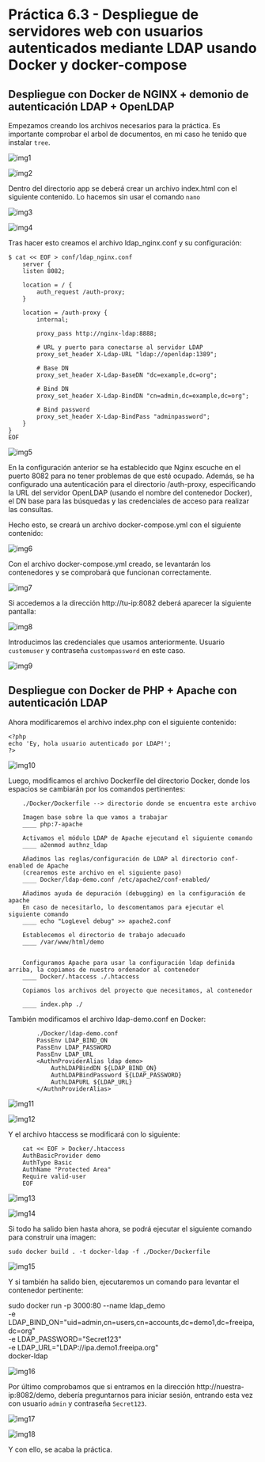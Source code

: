 # Práctica 6.3 - Despliegue de servidores web con usuarios autenticados mediante LDAP usando Docker y docker-compose

## Despliegue con Docker de NGINX + demonio de autenticación LDAP + OpenLDAP

Empezamos creando los archivos necesarios para la práctica. 
Es importante comprobar el arbol de documentos, en mi caso he tenido que instalar ```tree```.

![img1](./screenshots/1.png)

![img2](./screenshots/2.png)

Dentro del directorio app se deberá crear un archivo index.html con el siguiente contenido. Lo hacemos sin usar el comando ```nano```

![img3](./screenshots/3.png)

![img4](./screenshots/4.png)

Tras hacer esto creamos el archivo ldap_nginx.conf y su configuración:


    $ cat << EOF > conf/ldap_nginx.conf
        server {
        listen 8082;

        location = / {
            auth_request /auth-proxy;
        }

        location = /auth-proxy {
            internal;

            proxy_pass http://nginx-ldap:8888;

            # URL y puerto para conectarse al servidor LDAP
            proxy_set_header X-Ldap-URL "ldap://openldap:1389";

            # Base DN
            proxy_set_header X-Ldap-BaseDN "dc=example,dc=org";

            # Bind DN
            proxy_set_header X-Ldap-BindDN "cn=admin,dc=example,dc=org";

            # Bind password
            proxy_set_header X-Ldap-BindPass "adminpassword";
        }
    }
    EOF


![img5](./screenshots/5.png)

En la configuración anterior se ha establecido que Nginx escuche en el puerto 8082 para no tener problemas de que esté ocupado. Además, se ha configurado una autenticación para el directorio /auth-proxy, especificando la URL del servidor OpenLDAP (usando el nombre del contenedor Docker), el DN base para las búsquedas y las credenciales de acceso para realizar las consultas.

Hecho esto, se creará un archivo docker-compose.yml con el siguiente contenido:

![img6](./screenshots/6.png)

Con el archivo docker-compose.yml creado, se levantarán los contenedores y se comprobará que funcionan correctamente.

![img7](./screenshots/7.png)

Si accedemos a la dirección http://tu-ip:8082 deberá aparecer la siguiente pantalla:

![img8](./screenshots/8.png)

Introducimos las credenciales que usamos anteriormente. Usuario ```customuser``` y contraseña ```custompassword``` en este caso.

![ìmg9](./screenshots/9.png)

## Despliegue con Docker de PHP + Apache con autenticación LDAP

Ahora modificaremos el archivo index.php con el siguiente contenido:

    <?php
    echo 'Ey, hola usuario autenticado por LDAP!';
    ?>

![ìmg10](./screenshots/10.png)

Luego, modificamos el archivo Dockerfile del directorio Docker, donde los espacios se cambiarán por los comandos pertinentes:

        ./Docker/Dockerfile --> directorio donde se encuentra este archivo

        Imagen base sobre la que vamos a trabajar
        ____ php:7-apache

        Activamos el módulo LDAP de Apache ejecutand el siguiente comando
        ____ a2enmod authnz_ldap

        Añadimos las reglas/configuración de LDAP al directorio conf-enabled de Apache
        (crearemos este archivo en el siguiente paso)
        ____ Docker/ldap-demo.conf /etc/apache2/conf-enabled/

        Añadimos ayuda de depuración (debugging) en la configuración de apache
        En caso de necesitarlo, lo descomentamos para ejecutar el siguiente comando
        ____ echo "LogLevel debug" >> apache2.conf

        Establecemos el directorio de trabajo adecuado
        ____ /var/www/html/demo


        Configuramos Apache para usar la configuración ldap definida arriba, la copiamos de nuestro ordenador al contenedor
        ____ Docker/.htaccess ./.htaccess

        Copiamos los archivos del proyecto que necesitamos, al contenedor

        ____ index.php ./



También modificamos el archivo ldap-demo.conf en Docker:

            ./Docker/ldap-demo.conf
            PassEnv LDAP_BIND_ON
            PassEnv LDAP_PASSWORD
            PassEnv LDAP_URL
            <AuthnProviderAlias ldap demo>
                AuthLDAPBindDN ${LDAP_BIND_ON}
                AuthLDAPBindPassword ${LDAP_PASSWORD}
                AuthLDAPURL ${LDAP_URL}
            </AuthnProviderAlias> 

![ìmg11](./screenshots/11.png)

![ìmg12](./screenshots/12.png)

Y el archivo htaccess se modificará con lo siguiente:

        cat << EOF > Docker/.htaccess
        AuthBasicProvider demo
        AuthType Basic
        AuthName "Protected Area"
        Require valid-user
        EOF

![ìmg13](./screenshots/13.png)

![ìmg14](./screenshots/14.png)

Si todo ha salido bien hasta ahora, se podrá ejecutar el siguiente comando para construir una imagen:

```sudo docker build . -t docker-ldap -f ./Docker/Dockerfile```

![ìmg15](./screenshots/15.png)

Y si también ha salido bien, ejecutaremos un comando para levantar el contenedor pertinente:

sudo docker run -p 3000:80 --name ldap_demo \
    -e LDAP_BIND_ON="uid=admin,cn=users,cn=accounts,dc=demo1,dc=freeipa,dc=org" \
    -e LDAP_PASSWORD="Secret123" \
    -e LDAP_URL="LDAP://ipa.demo1.freeipa.org" \
    docker-ldap

![ìmg16](./screenshots/16.png)

Por último comprobamos que si entramos en la dirección http://nuestra-ip:8082/demo, debería preguntarnos para iniciar sesión, entrando esta vez con usuario ```admin``` y contraseña ```Secret123```.

![ìmg17](./screenshots/17.png)

![ìmg18](./screenshots/18.png)


Y con ello, se acaba la práctica.
